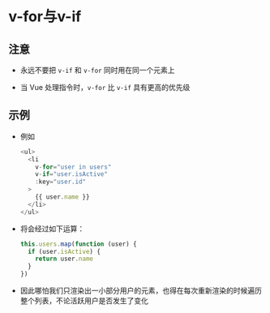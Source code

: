# v-for与v-if

## 注意

+ 永远不要把 `v-if` 和 `v-for` 同时用在同一个元素上

+ 当 Vue 处理指令时，`v-for` 比 `v-if` 具有更高的优先级

## 示例

+ 例如

  ```js
  <ul>
    <li
      v-for="user in users"
      v-if="user.isActive"
      :key="user.id"
    >
      {{ user.name }}
    </li>
  </ul>
  ```

+ 将会经过如下运算：

  ```js
  this.users.map(function (user) {
    if (user.isActive) {
      return user.name
    }
  })
  ```

+ 因此哪怕我们只渲染出一小部分用户的元素，也得在每次重新渲染的时候遍历整个列表，不论活跃用户是否发生了变化
